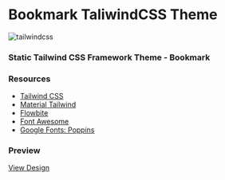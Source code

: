 # Bookmark TaliwindCSS Theme

<div>
  <div>
    <img src="https://img.shields.io/badge/-Tailwind_CSS-black?style=for-the-badge&logoColor=white&logo=tailwindcss&color=06b6d4" alt="tailwindcss" />
  </div>
  <h3>Static Tailwind CSS Framework Theme - Bookmark</h3>
</div>

### Resources

- [Tailwind CSS](https://tailwindcss.com)
- [Material Tailwind](https://www.material-tailwind.com)
- [Flowbite](https://flowbite.com)
- [Font Awesome](https://cdnjs.com/libraries/font-awesome)
- [Google Fonts: Poppins](https://fonts.google.com/specimen/Poppins)

### Preview

[View Design](https://raw.githubusercontent.com/edantal/Theme-Bookmark--TailwindCSS/main/preview.jpg)

<!--

---

### Source

[Landing Page with Tailwind CSS](https://youtu.be/00gyCtIQp8E?si=wdZugdBq_YjGf7he)

-->
